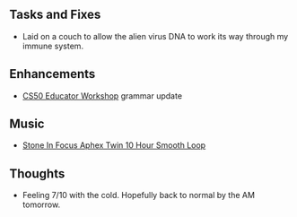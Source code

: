 ## Tasks and Fixes
* Laid on a couch to allow the alien virus DNA to work its way through my immune system.

## Enhancements
* [CS50 Educator Workshop](https://cs50.harvard.edu/workshop) grammar update

## Music
* [Stone In Focus Aphex Twin 10 Hour Smooth Loop](https://www.youtube.com/watch?v=_PRU2cWbQRA&t=35640s)

## Thoughts
* Feeling 7/10 with the cold. Hopefully back to normal by the AM tomorrow.